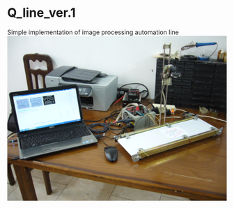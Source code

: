 # Q_line_ver.1
Simple implementation of image processing automation line
![Q_line_ver.1](https://raw.githubusercontent.com/RomiranE-bike/Q_line_ver.1/main/image/P1000198.jpg)
